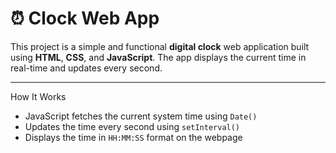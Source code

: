 # ⏰ Clock Web App

This project is a simple and functional **digital clock** web application built using **HTML**, **CSS**, and **JavaScript**. The app displays the current time in real-time and updates every second.

---

How It Works

- JavaScript fetches the current system time using `Date()`
- Updates the time every second using `setInterval()`
- Displays the time in `HH:MM:SS` format on the webpage

